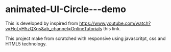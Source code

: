# animated-UI-Circle---demo

This is developed by inspired from https://www.youtube.com/watch?v=HoLyH5zQXqs&ab_channel=OnlineTutorials this link.

This project make from scratched with responsive using javascritpt, css and HTML5 technology.
